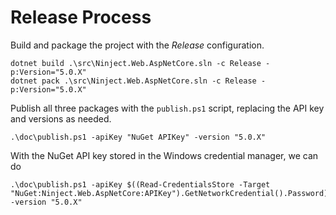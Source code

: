 # Release Process
Build and package the project with the  _Release_ configuration.

```
dotnet build .\src\Ninject.Web.AspNetCore.sln -c Release -p:Version="5.0.X"
dotnet pack .\src\Ninject.Web.AspNetCore.sln -c Release -p:Version="5.0.X"
```

Publish all three packages with the `publish.ps1` script, replacing the API key and versions as needed.
```
.\doc\publish.ps1 -apiKey "NuGet APIKey" -version "5.0.X"
```

With the NuGet API key stored in the Windows credential manager, we can do
```
.\doc\publish.ps1 -apiKey $((Read-CredentialsStore -Target "NuGet:Ninject.Web.AspNetCore:APIKey").GetNetworkCredential().Password) -version "5.0.X"
```
